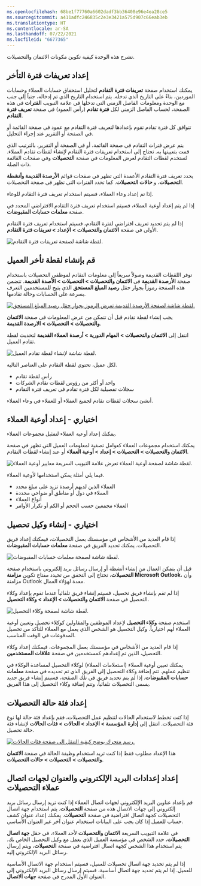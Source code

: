 ```yaml
---
ms.openlocfilehash: 68be1f77760a6602dadf3bb36408e96e4ea28ce5
ms.sourcegitcommit: a411adfc246835c2e3e3421a575d907c66eab3eb
ms.translationtype: HT
ms.contentlocale: ar-SA
ms.lasthandoff: 07/22/2021
ms.locfileid: "6677365"
---
```

تشرح هذه الوحدة كيفية تكوين مكونات الائتمان والتحصيلات.

## <a name="set-up-aging-period-definitions"></a>إعداد تعريفات فترة التأخر 
 
يمكنك استخدام صفحة **تعريفات فترة التقادم** لتحليل استحقاق حسابات العملاء وحسابات الموردين، بناءً على التاريخ الذي تدخله. يتم استخدام التاريخ الذي تم إدخاله، جنباً إلى جنب مع الوحدة ومعلومات الفاصل الزمني التي تدخلها في علامة التبويب **الفترات** في هذه الصفحة، لحساب الفاصل الزمني لكل **فترة تقادم** (رأس العمود) في صفحة **تعريف فترة التقادم**.

تتوافق كل فترة تقادم تقوم بإعدادها لتعريف فترة التقادم مع عمود في صفحة القائمة أو في الصفحة أو التقرير عند إجراء التحليل.

يتم عرض فترات التقادم في صفحة القائمة، أو في الصفحة أو التقرير، بالترتيب الذي قمت بتعيينها به. تحتاج إلى استخدام تعريفات فترة التقادم لإنشاء لقطات تقادم العملاء. تُستخدم لقطات التقادم لعرض المعلومات في صفحة **التحصيلات** وفي صفحات القائمة ذات الصلة.

يحدد تعريف فترة التقادم الأعمدة التي تظهر في صفحات قوائم **الأرصدة القديمة وأنشطة التحصيلات**، و **حالات التحصيلات**. كما تحدد الفترات التي تظهر في صفحة التحصيلات. 

إذا تم إعداد وعاء العملاء، فسيتم استخدام تعريف فترة التقادم للوعاء. 

إذا لم يتم إعداد أوعية العملاء، فسيتم استخدام تعريف فترة التقادم الافتراضي المحدد في صفحة **معلمات حسابات المقبوضات**. 

إذا لم يتم تحديد تعريف افتراضي لفترة التقادم، فسيتم استخدام تعريف فترة التقادم الأولى في صفحة **الائتمان والتحصيلات > الإعداد > تعريفات فترة التقادم**.
 
![لقطة شاشة لصفحة تعريفات فترة التقادم.](../media/aging-period-definition.png)

## <a name="create-a-customer-aging-snapshot"></a>قم بإنشاء لقطة تأخر العميل 

توفر اللقطات القديمة وصولاً سريعاً إلى معلومات التقادم لموظفي التحصيلات باستخدام صفحة **الأرصدة القديمة** في **الائتمان والتحصيلات > التحصيلات > الأصدة القديمة**. تتضمن هذه الصفحة رموزاً بجوار حقل **رصيد المبلغ المستحق** الذي يتيح للمستخدمين التعرف بسرعة على الحسابات وحالة تقادمها.

[![لقطة شاشة لصفحة الأرصدة القديمة تعرض الرموز بجوار حقل رصيد المبلغ المستحق.](../media/aged-balances.png)](../media/aged-balances.png#lightbox)


يجب إنشاء لقطة تقادم قبل أن تتمكن من عرض المعلومات في صفحة **الائتمان والتحصيلات > التحصيلات > الارصدة القديمة**.

انتقل إلى **الائتمان والتحصيلات > المهام الدورية > أرصدة العملاء القديمة** لتحديث لقطة تقادم العميل.
 
![لقطة شاشة لإنشاء لقطة تقادم العميل.](../media/aging-snapshot.png)

لكل عميل، تحتوي لقطة التقادم على العناصر التالية.

- رأس لقطة تقادم
- واحد أو أكثر من رؤوس لقطات تقادم الشركات
- سجلات تفصيلية لكل فترة تقادم في تعريف فترة التقادم

أنشئ سجلات لقطات تقادم لجميع العملاء أو للعملاء في وعاء العملاء.
 
## <a name="optional---set-up-customer-pools"></a>اختياري - إعداد أوعية العملاء 

يمكنك إعداد أوعية العملاء لتمثيل مجموعات العملاء. 

يمكنك استخدام مجموعات العملاء كعوامل تصفية لمعلومات العميل التي تظهر في صفحة **الائتمان والتحصيلات > التحصيلات > إعداد > أوعية العملاء** أو عند إنشاء لقطات التقادم.
  
![لقطة شاشة لصفحة أوعية العملاء تعرض علامة التبويب السريعة معايير أوعية العملاء.](../media/customer-pools.png)

فيما يلي أمثلة يمكن استخدامها لأوعية العملاء.

- العملاء الذين لديهم أرصدة تزيد على مبلغ محدد
- العملاء في دول أو مناطق أو ضواحي محددة
- أنواع العملاء
- العملاء مجمعين حسب الحجم أو الكم أو تكرار الأوامر
 
## <a name="optional----create-a-collection-agent"></a>اختياري - إنشاء وكيل تحصيل 

إذا قام العديد من الأشخاص في مؤسستك بعمل التحصيلات، فيمكنك إعداد فريق التحصيلات. يمكنك تحديد الفريق في صفحة **معلمات حسابات المقبوضات**. 
 
![لقطة شاشة لصفحة معلمات حسابات المقبوضات.](../media/ar-parameters.png)

قبل أن يتمكن العمال من إنشاء أنشطة أو إرسال رسائل بريد إلكتروني باستخدام صفحة **التحصيلات**، تحتاج إلى التحقق من تحيدد مفتاح تكوين **مزامنة Microsoft Outlook**، وأن مزامنة Outlook معدة لهؤلاء العمال.

إذا لم تقم بإنشاء فريق تحصيل، فسيتم إنشاء فريق تلقائياً عندما تقوم بإعداد وكلاء التحصيل في صفحة **الائتمان والتحصيلات > الإعداد > وكلاء التحصيل**.
  
![لقطة شاشة لصفحة وكلاء التحصيل.](../media/collection-agents.png)

استخدم صفحة **وكلاء التحصيل** لإعداد الموظفين والمقاولين كوكلاء تحصيل وتعيين أوعية العملاء لهم اختيارياً. وكيل التحصيل هو الشخص الذي يعمل مع العملاء للتأكد من تحصيل المدفوعات في الوقت المناسب.

إذا قام العديد من الأشخاص في مؤسستك بعمل المجموعات، فيمكنك إعداد وكلاء التحصيل، الذين تم إعدادهم كمستخدمين في صفحة **علاقات المستخدمين**. 

يمكنك تعيين أوعية العملاء (استعلامات العملاء) لوكلاء التحصيل لمساعدة الوكلاء في تنظيم عملهم. تتم إضافة وكلاء التحصيل إلى الفريق الذي تم تحديده في صفحة **معلمات حسابات المقبوضات**. إذا لم يتم تحديد فريق في تلك الصفحة، فسيتم إنشاء فريق جديد يسمى التحصيلات تلقائياً، وتتم إضافة وكلاء التحصيل إلى هذا الفريق.

## <a name="set-up-a-collections-case-category"></a>إعداد فئة حالة التحصيلات 

إذا كنت تخطط لاستخدام الحالات لتنظيم عمل التحصيلات، فقم بإعداد فئة حالة لها نوع فئة التحصيلات. انتقل إلى **إدارة المؤسسة > الإعداد > الحالات > فئات الحالات** لإنشاء فئة حالة تحصيل.
  
[![رسم متحرك يوضح كيفية التنقل إلى صفحة فئات الحالات.](../media/case-category.gif)](../media/case-category.gif#lightbox)

هذا الإعداد مطلوب فقط إذا كنت تريد استخدام وظيفة الحالة في صفحة **الائتمان والتحصيلات > التحصيلات > حالات التحصيلات**.

## <a name="set-up-email-and-address-settings-for-collections-customer-contacts"></a>إعداد إعدادات البريد الإلكتروني والعنوان لجهات اتصال عملاء التحصيلات 

قم بإعداد عناوين البريد الإلكتروني لجهات اتصال العملاء إذا كنت تريد إرسال رسائل بريد إلكتروني إلى جهات الاتصال هذه من صفحة **التحصيلات**. يتم استخدام جهة اتصال التحصيلات كجهة اتصال افتراضية في صفحة **التحصيلات**. يمكنك إعداد عنوان كشف حساب للعميل إذا كان يجب على البيانات استخدام عنوان آخر غير العنوان الأساسي.

في علامة التبويب السريعة **الائتمان والتحصيلات** لأحد العملاء، في حقل **جهة اتصال التحصيلات**، حدد الشخص في مؤسسة العميل الذي يعمل مع وكيل التحصيل الخاص بك. يتم استخدام هذا الشخص كجهة اتصال افتراضية في صفحة **التحصيلات**، ويتم إرسال رسائل البريد الإلكتروني إليه.

إذا لم يتم تحديد جهة اتصال تحصيلات للعميل، فسيتم استخدام جهة الاتصال الأساسية للعميل. إذا لم يتم تحديد جهة اتصال أساسية، فسيتم إرسال رسائل البريد الإلكتروني إلى العنوان الأول المدرج في صفحة **جهات الاتصال**.


